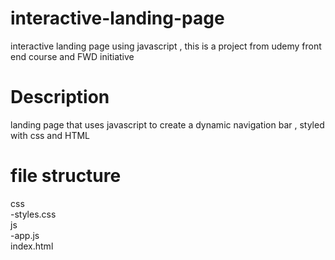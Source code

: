 # interactive-landing-page
interactive landing page using javascript , this is a project from udemy front end course and FWD initiative
# Description
landing page that uses javascript to create a dynamic navigation bar , styled with css and HTML
# file structure
css  
    -styles.css  
js  
    -app.js  
index.html        
